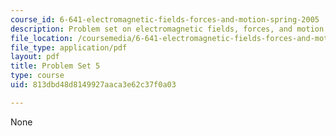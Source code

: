 ```yaml
---
course_id: 6-641-electromagnetic-fields-forces-and-motion-spring-2005
description: Problem set on electromagnetic fields, forces, and motion.
file_location: /coursemedia/6-641-electromagnetic-fields-forces-and-motion-spring-2005/813dbd48d8149927aaca3e62c37f0a03_ps5sp05.pdf
file_type: application/pdf
layout: pdf
title: Problem Set 5
type: course
uid: 813dbd48d8149927aaca3e62c37f0a03

---
```

None